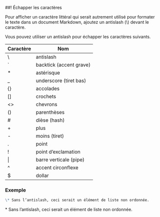 ##! Échapper les caractères

Pour afficher un caractère littéral qui serait autrement utilisé pour formater le texte dans un document Markdown, ajoutez un antislash (\\) devant le caractère.

Vous pouvez utiliser un antislash pour échapper les caractères suivants.

|Caractère|Nom|
|---|---|
| \\ | antislash |
| \` | backtick (accent grave) |
| \* | astérisque |
| \_ | underscore (tiret bas) |
| \{\} | accolades |
| \[\] | crochets |
| \<\> | chevrons |
| \(\) | parenthèses |
| \# | dièse (hash) |
| \+ | plus |
| \- | moins (tiret) |
| \. | point |
| \! | point d’exclamation |
| \| | barre verticale (pipe) |
| \^ | accent circonflexe |
| \$ | dollar |

### Exemple

```md
\* Sans l’antislash, ceci serait un élément de liste non ordonnée.
```

\* Sans l’antislash, ceci serait un élément de liste non ordonnée.  
